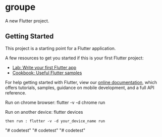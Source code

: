 # groupe

A new Flutter project.

## Getting Started

This project is a starting point for a Flutter application.

A few resources to get you started if this is your first Flutter project:

- [Lab: Write your first Flutter app](https://flutter.dev/docs/get-started/codelab)
- [Cookbook: Useful Flutter samples](https://flutter.dev/docs/cookbook)

For help getting started with Flutter, view our
[online documentation](https://flutter.dev/docs), which offers tutorials,
samples, guidance on mobile development, and a full API reference.

Run on chrome browser:
flutter -v -d chrome run

Run on another device:
    flutter devices 

    then run : flutter -v -d your_device_name run
"# codetest" 
"# codetest" 
"# codetest" 
